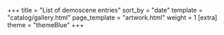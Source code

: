 +++
title = "List of demoscene entries"
sort_by = "date"
template = "catalog/gallery.html"
page_template = "artwork.html"
weight = 1
[extra]
theme = "themeBlue"
+++

